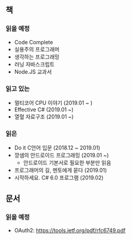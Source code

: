 ## 책
### 읽을 예정
- Code Complete
- 실용주의 프로그래머
- 생각하는 프로그래밍
- 러닝 자바스크립트
- Node.JS 교과서

### 읽고 있는
- 멀티코어 CPU 이야기 (2019.01 ~ )
- Effective C# (2019.01 ~)
- 열혈 자료구조 (2019.01 ~)

### 읽은
- Do it C언어 입문 (2018.12 ~ 2019.01)
- 깡샘의 안드로이드 프로그래밍 (2019.01 ~)
   - 안드로이드 기본서로 필요한 부분만 읽음
- 프로그래머의 길, 멘토에게 묻다 (2019.01)
- 시작하세요. C#  6.0 프로그램 (2019.02)

## 문서
### 읽을 예정
- OAuth2: https://tools.ietf.org/pdf/rfc6749.pdf 